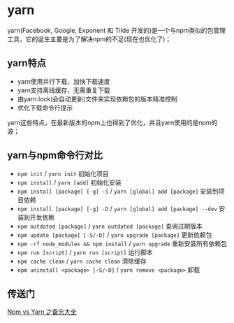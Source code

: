 # yarn

yarn(Facebook, Google, Exponent 和 Tilde 开发的)是一个与npm类似的包管理工具，它的诞生主要是为了解决npm的不足(现在也优化了)；

## yarn特点

- yarn使用并行下载，加快下载速度
- yarn支持离线缓存，无需重复下载
- 由yarn.lock(会自动更新)文件来实现依赖包的版本精准控制
- 优化下载命令行提示

yarn这些特点，在最新版本的npm上也得到了优化，并且yarn使用的是npm的源；

## yarn与npm命令行对比

- `npm init` / `yarn init` 初始化项目
- `npm install` / `yarn [add]` 初始化安装
- `npm install [package] [-g] -S` / `yarn [global] add [package]` 安装到项目依赖
- `npm install [package] [-g] -D` / `yarn [global] add [package] --dev` 安装到开发依赖
- `npm outdated [package]` / `yarn outdated [package]` 查询过期版本
- `npm update [package] [-S/-D]` / `yarn upgrade [package]` 更新依赖包
- `npm -rf node_modules && npm install` / `yarn upgrade` 重新安装所有依赖包
- `npm run [script]` / `yarn run [script]` 运行脚本
- `npm cache clean` / `yarn cache clean` 清除缓存
- `npm uninstall <package> [–S/–D]` / `yarn remove <package>` 卸载

## 传送门

[Npm vs Yarn 之备忘大全](https://www.jeffjade.com/2017/12/30/135-npm-vs-yarn-detial-memo/)


